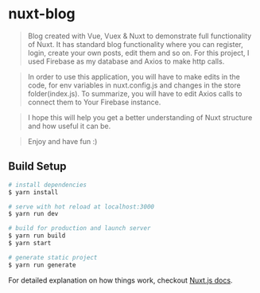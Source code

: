 # nuxt-blog

> Blog created with Vue, Vuex & Nuxt to demonstrate full functionality of Nuxt. It has standard blog functionality where you can register, login, create your own posts, edit them and so on. For this project, I used Firebase as my database and Axios to make http calls.

> In order to use this application, you will have to make edits in the code, for env variables in nuxt.config.js and changes in the store folder(index.js). To summarize, you will have to edit Axios calls to connect them to Your Firebase instance.

> I hope this will help you get a better understanding of Nuxt structure and how useful it can be.

> Enjoy and have fun :)

## Build Setup

``` bash
# install dependencies
$ yarn install

# serve with hot reload at localhost:3000
$ yarn run dev

# build for production and launch server
$ yarn run build
$ yarn start

# generate static project
$ yarn run generate
```

For detailed explanation on how things work, checkout [Nuxt.js docs](https://nuxtjs.org).
